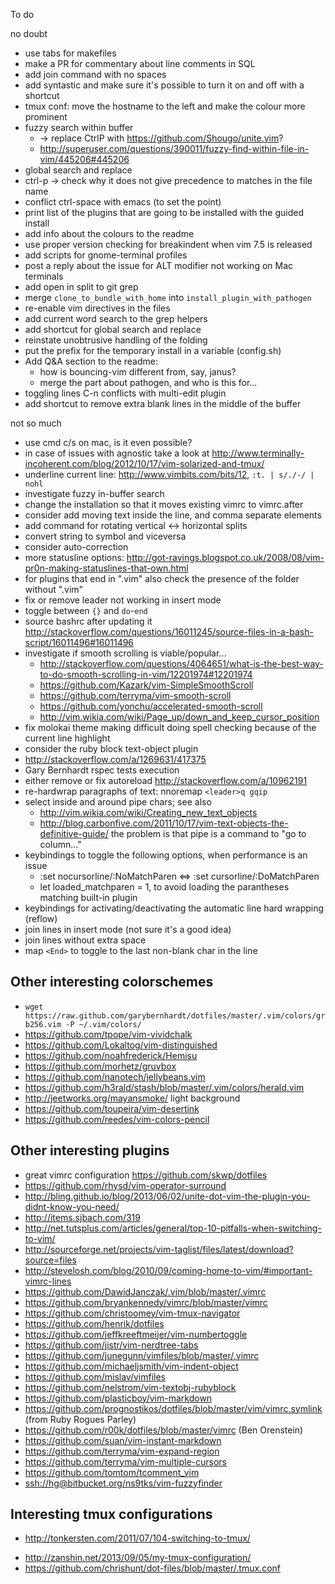 To do

no doubt

* use tabs for makefiles
* make a PR for commentary about line comments in SQL
* add join command with no spaces
* add syntastic and make sure it's possible to turn it on and off with a shortcut
* tmux conf: move the hostname to the left and make the colour more prominent
* fuzzy search within buffer
  - -> replace CtrlP with <https://github.com/Shougo/unite.vim>?
  - <http://superuser.com/questions/390011/fuzzy-find-within-file-in-vim/445206#445206>
* global search and replace
* ctrl-p -> check why it does not give precedence to matches in the file name
* conflict ctrl-space with emacs (to set the point)
* print list of the plugins that are going to be installed with the guided install
* add info about the colours to the readme
* use proper version checking for breakindent when vim 7.5 is released
* add scripts for gnome-terminal profiles
* post a reply about the issue for ALT modifier not working on Mac terminals
* add open in split to git grep
* merge `clone_to_bundle_with_home` into `install_plugin_with_pathogen`
* re-enable vim directives in the files
* add current word search to the grep helpers
* add shortcut for global search and replace
* reinstate unobtrusive handling of the folding
* put the prefix for the temporary install in a variable (config.sh)
* Add Q&A section to the readme:
  - how is bouncing-vim different from, say, janus?
  - merge the part about pathogen, and who is this for...
* toggling lines C-n conflicts with multi-edit plugin
* add shortcut to remove extra blank lines in the middle of the buffer

not so much

* use cmd c/s on mac, is it even possible?
* in case of issues with agnostic take a look at <http://www.terminally-incoherent.com/blog/2012/10/17/vim-solarized-and-tmux/>
* underline current line: <http://www.vimbits.com/bits/12>, `:t. | s/./-/ | nohl`
* investigate fuzzy in-buffer search
* change the installation so that it moves existing vimrc to vimrc.after
* consider add moving text inside the line, and comma separate elements
* add command for rotating vertical <-> horizontal splits
* convert string to symbol and viceversa
* consider auto-correction
* more statusline options: <http://got-ravings.blogspot.co.uk/2008/08/vim-pr0n-making-statuslines-that-own.html>
* for plugins that end in ".vim" also check the presence of the folder without ".vim"
* fix or remove leader not working in insert mode
* toggle between `{}` and `do`-`end`
* source bashrc after updating it <http://stackoverflow.com/questions/16011245/source-files-in-a-bash-script/16011496#16011496>
* investigate if smooth scrolling is viable/popular...
  - <http://stackoverflow.com/questions/4064651/what-is-the-best-way-to-do-smooth-scrolling-in-vim/12201974#12201974>
  - <https://github.com/Kazark/vim-SimpleSmoothScroll>
  - <https://github.com/terryma/vim-smooth-scroll>
  - <https://github.com/yonchu/accelerated-smooth-scroll>
  - <http://vim.wikia.com/wiki/Page_up/down_and_keep_cursor_position>
* fix molokai theme making difficult doing spell checking because of the current line highlight
* consider the ruby block text-object plugin
* <http://stackoverflow.com/a/1269631/417375>
* Gary Bernhardt rspec tests execution
* either remove or fix autoreload <http://stackoverflow.com/a/10962191>
* re-hardwrap paragraphs of text: nnoremap `<leader>q gqip`
* select inside and around pipe chars; see also
  - <http://vim.wikia.com/wiki/Creating_new_text_objects>
  - <http://blog.carbonfive.com/2011/10/17/vim-text-objects-the-definitive-guide/>
  the problem is that pipe is a command to "go to column..."
* keybindings to toggle the following options, when performance is an issue
  - :set nocursorline/:NoMatchParen <=> :set cursorline/:DoMatchParen
  - let loaded_matchparen = 1, to avoid loading the parantheses matching built-in plugin
* keybindings for activating/deactivating the automatic line hard wrapping (reflow)
* join lines in insert mode (not sure it's a good idea)
* join lines without extra space
* map `<End>` to toggle to the last non-blank char in the line

Other interesting colorschemes
------------------------------

* `wget https://raw.github.com/garybernhardt/dotfiles/master/.vim/colors/grb256.vim -P ~/.vim/colors/`
* <https://github.com/tpope/vim-vividchalk>
* <https://github.com/Lokaltog/vim-distinguished>
* <https://github.com/noahfrederick/Hemisu>
* <https://github.com/morhetz/gruvbox>
* <https://github.com/nanotech/jellybeans.vim>
* <https://github.com/h3rald/stash/blob/master/.vim/colors/herald.vim>
* <http://jeetworks.org/mayansmoke/> light background
* <https://github.com/toupeira/vim-desertink>
* <https://github.com/reedes/vim-colors-pencil>

Other interesting plugins
-------------------------

* great vimrc configuration <https://github.com/skwp/dotfiles>
* <https://github.com/rhysd/vim-operator-surround>
* <http://bling.github.io/blog/2013/06/02/unite-dot-vim-the-plugin-you-didnt-know-you-need/>
* <http://items.sjbach.com/319>
* <http://net.tutsplus.com/articles/general/top-10-pitfalls-when-switching-to-vim/>
* <http://sourceforge.net/projects/vim-taglist/files/latest/download?source=files>
* <http://stevelosh.com/blog/2010/09/coming-home-to-vim/#important-vimrc-lines>
* <https://github.com/DawidJanczak/.vim/blob/master/.vimrc>
* <https://github.com/bryankennedy/vimrc/blob/master/vimrc>
* <https://github.com/christoomey/vim-tmux-navigator>
* <https://github.com/henrik/dotfiles>
* <https://github.com/jeffkreeftmeijer/vim-numbertoggle>
* <https://github.com/jistr/vim-nerdtree-tabs>
* <https://github.com/junegunn/vimfiles/blob/master/.vimrc>
* <https://github.com/michaeljsmith/vim-indent-object>
* <https://github.com/mislav/vimfiles>
* <https://github.com/nelstrom/vim-textobj-rubyblock>
* <https://github.com/plasticboy/vim-markdown>
* <https://github.com/prognostikos/dotfiles/blob/master/vim/vimrc.symlink> (from Ruby Rogues Parley)
* <https://github.com/r00k/dotfiles/blob/master/vimrc> (Ben Orenstein)
* <https://github.com/suan/vim-instant-markdown>
* <https://github.com/terryma/vim-expand-region>
* <https://github.com/terryma/vim-multiple-cursors>
* <https://github.com/tomtom/tcomment_vim>
* <ssh://hg@bitbucket.org/ns9tks/vim-fuzzyfinder>

Interesting tmux configurations
-------------------------------

* <http://tonkersten.com/2011/07/104-switching-to-tmux/>
- <http://zanshin.net/2013/09/05/my-tmux-configuration/>
- <https://github.com/chrishunt/dot-files/blob/master/.tmux.conf>
